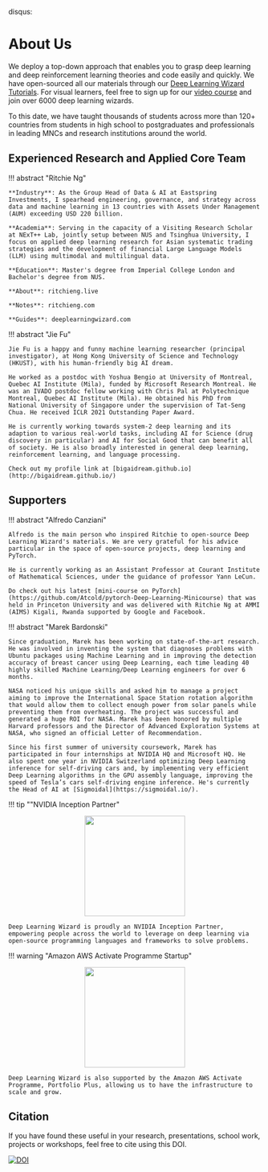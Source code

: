 disqus:

# About Us

We deploy a top-down approach that enables you to grasp deep learning and deep reinforcement learning theories and code easily and quickly. We have open-sourced all our materials through our [Deep Learning Wizard Tutorials](https://www.deeplearningwizard.com/deep_learning/course_progression/). For visual learners, feel free to sign up for our [video course](https://www.udemy.com/practical-deep-learning-with-pytorch/?couponCode=DEEPWIZARD) and join over 6000 deep learning wizards.

To this date, we have taught thousands of students across more than 120+ countries from students in high school to postgraduates and professionals in leading MNCs and research institutions around the world.

## Experienced Research and Applied Core Team

!!! abstract "Ritchie Ng"

    **Industry**: As the Group Head of Data & AI at Eastspring Investments, I spearhead engineering, governance, and strategy across data and machine learning in 13 countries with Assets Under Management (AUM) exceeding USD 220 billion.

    **Academia**: Serving in the capacity of a Visiting Research Scholar at NExT++ Lab, jointly setup between NUS and Tsinghua University, I focus on applied deep learning research for Asian systematic trading strategies and the development of financial Large Language Models (LLM) using multimodal and multilingual data.

    **Education**: Master's degree from Imperial College London and Bachelor's degree from NUS.

    **About**: ritchieng.live

    **Notes**: ritchieng.com

    **Guides**: deeplearningwizard.com

!!! abstract "Jie Fu"

    Jie Fu is a happy and funny machine learning researcher (principal investigator), at Hong Kong University of Science and Technology (HKUST), with his human-friendly big AI dream.

    He worked as a postdoc with Yoshua Bengio at University of Montreal, Quebec AI Institute (Mila), funded by Microsoft Research Montreal. He was an IVADO postdoc fellow working with Chris Pal at Polytechnique Montreal, Quebec AI Institute (Mila). He obtained his PhD from National University of Singapore under the supervision of Tat-Seng Chua. He received ICLR 2021 Outstanding Paper Award.

    He is currently working towards system-2 deep learning and its adaption to various real-world tasks, including AI for Science (drug discovery in particular) and AI for Social Good that can benefit all of society. He is also broadly interested in general deep learning, reinforcement learning, and language processing.

    Check out my profile link at [bigaidream.github.io](http://bigaidream.github.io/)
    
##  Supporters

!!! abstract "Alfredo Canziani"

    Alfredo is the main person who inspired Ritchie to open-source Deep Learning Wizard's materials. We are very grateful for his advice particular in the space of open-source projects, deep learning and PyTorch.
    
    He is currently working as an Assistant Professor at Courant Institute of Mathematical Sciences, under the guidance of professor Yann LeCun.
    
    Do check out his latest [mini-course on PyTorch](https://github.com/Atcold/pytorch-Deep-Learning-Minicourse) that was held in Princeton University and was delivered with Ritchie Ng at AMMI (AIMS) Kigali, Rwanda supported by Google and Facebook.
    
!!! abstract "Marek Bardonski"

    Since graduation, Marek has been working on state-of-the-art research. He was involved in inventing the system that diagnoses problems with Ubuntu packages using Machine Learning and in improving the detection accuracy of breast cancer using Deep Learning, each time leading 40 highly skilled Machine Learning/Deep Learning engineers for over 6 months.

    NASA noticed his unique skills and asked him to manage a project aiming to improve the International Space Station rotation algorithm that would allow them to collect enough power from solar panels while preventing them from overheating. The project was successful and generated a huge ROI for NASA. Marek has been honored by multiple Harvard professors and the Director of Advanced Exploration Systems at NASA, who signed an official Letter of Recommendation.

    Since his first summer of university coursework, Marek has participated in four internships at NVIDIA HQ and Microsoft HQ. He also spent one year in NVIDIA Switzerland optimizing Deep Learning inference for self-driving cars and, by implementing very efficient Deep Learning algorithms in the GPU assembly language, improving the speed of Tesla’s cars self-driving engine inference. He's currently the Head of AI at [Sigmoidal](https://sigmoidal.io/).

!!! tip ""NVIDIA Inception Partner"
    <center><img src="https://res.cloudinary.com/ritchieng/image/upload/v1532596192/deeplearningwizard.com/nvidia_inception.png" style="width:200px"/></center>
    
    Deep Learning Wizard is proudly an NVIDIA Inception Partner, empowering people across the world to leverage on deep learning via open-source programming languages and frameworks to solve problems.
    
!!! warning "Amazon AWS Activate Programme Startup"
    <center><img src="https://res.cloudinary.com/ritchieng/image/upload/v1563421301/logos/aws_activate.png" style="width:200px"/></center>
    
    Deep Learning Wizard is also supported by the Amazon AWS Activate Programme, Portfolio Plus, allowing us to have the infrastructure to scale and grow.   
    
## Citation
If you have found these useful in your research, presentations, school work, projects or workshops, feel free to cite using this DOI.

[![DOI](https://zenodo.org/badge/139945544.svg)](https://zenodo.org/badge/latestdoi/139945544)
